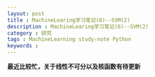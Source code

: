 ```yaml
---
layout: post
title : MachineLearing学习笔记(6)--SVM(2)
description : MachineLearing学习笔记(6)--SVM(2)
category : 研究
tags : MachineLearning study-note Python
keywords : 
---
```


**最近比较忙，关于线性不可分以及核函数有待更新**